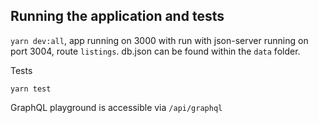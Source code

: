 ## Running the application and tests

`yarn dev:all`, app running on 3000 with run with json-server running on port 3004, route `listings`. db.json can be found within the `data` folder.

Tests

`yarn test`

GraphQL playground is accessible via `/api/graphql`
